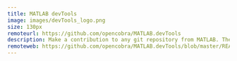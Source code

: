 ```yaml
---
title: MATLAB devTools
image: images/devTools_logo.png
size: 130px
remoteurl: https://github.com/opencobra/MATLAB.devTools
description: Make a contribution to any git repository from MATLAB. The devTools are cross-platform, for novice and advanced users. Contribute the smart way! 
remoteweb: https://github.com/opencobra/MATLAB.devTools/blob/master/README.md
---
```

